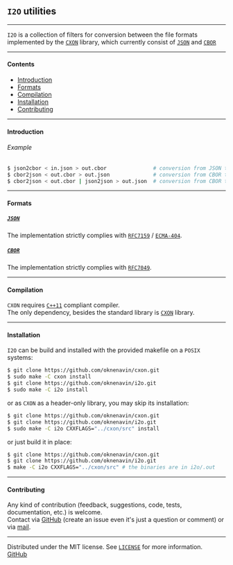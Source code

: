 ## `I2O` utilities


--------------------------------------------------------------------------------

`I2O` is a collection of filters for conversion between the file formats
  implemented by the [`CXON`](https://github.com/oknenavin/cxon) library,
  which currently consist of [`JSON`](http://json.org) and [`CBOR`](https://cbor.io)  


--------------------------------------------------------------------------------

#### Contents
  - [Introduction](#introduction)
  - [Formats](#formats)
  - [Compilation](#compilation)
  - [Installation](#installation)
  - [Contributing](#contributing)


--------------------------------------------------------------------------------

#### Introduction

###### Example
```bash
$ json2cbor < in.json > out.cbor               # conversion from JSON to CBOR
$ cbor2json < out.cbor > out.json              # conversion from CBOR to JSON
$ cbor2json < out.cbor | json2json > out.json  # conversion from CBOR to JSON, pretty-printed
```

--------------------------------------------------------------------------------

#### Formats

##### [`JSON`](http://json.org)

The implementation strictly complies with [`RFC7159`][RFC7159] / [`ECMA-404`][ECMA-404].

##### [`CBOR`](https://cbor.io)

The implementation strictly complies with [`RFC7049`][RFC7049].


--------------------------------------------------------------------------------

#### Compilation

`CXON` requires [`C++11`][cpp-comp-support] compliant compiler.  
The only dependency, besides the standard library is [`CXON`](https://github.com/oknenavin/cxon) library.


--------------------------------------------------------------------------------

#### Installation

`I2O` can be build and installed with the provided makefile on a `POSIX` systems:

``` bash
$ git clone https://github.com/oknenavin/cxon.git
$ sudo make -C cxon install
$ git clone https://github.com/oknenavin/i2o.git
$ sudo make -C i2o install
```

or as `CXON` as a header-only library, you may skip its installation:

``` bash
$ git clone https://github.com/oknenavin/cxon.git
$ git clone https://github.com/oknenavin/i2o.git
$ sudo make -C i2o CXXFLAGS="../cxon/src" install
```

or just build it in place:

``` bash
$ git clone https://github.com/oknenavin/cxon.git
$ git clone https://github.com/oknenavin/i2o.git
$ make -C i2o CXXFLAGS="../cxon/src" # the binaries are in i2o/.out
```

--------------------------------------------------------------------------------

#### Contributing

Any kind of contribution (feedback, suggestions, code, tests, documentation, etc.) is welcome.  
Contact via [GitHub][GitHub] (create an issue even it's just a question or comment) or
via [mail](mailto:oknenavin@outlook.com).


-------------------------------------------------------------------------------

Distributed under the MIT license. See [`LICENSE`](LICENSE) for more information.  
[GitHub][github]


<!-- links -->

[cpp-comp-support]: https://en.cppreference.com/mwiki/index.php?title=cpp/compiler_support&oldid=108771
[RFC7159]: https://www.ietf.org/rfc/rfc7159.txt
[ECMA-404]: http://www.ecma-international.org/publications/files/ECMA-ST/ECMA-404.pdf
[RFC7049]: https://tools.ietf.org/rfc/rfc7049.txt
[github]: https://github.com/oknenavin/cxon
